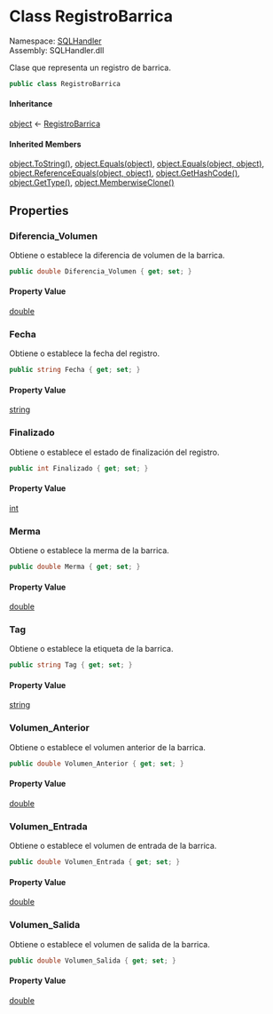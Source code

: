 # <a id="SQLHandler_RegistroBarrica"></a> Class RegistroBarrica

Namespace: [SQLHandler](SQLHandler.md)  
Assembly: SQLHandler.dll  

Clase que representa un registro de barrica.

```csharp
public class RegistroBarrica
```

#### Inheritance

[object](https://learn.microsoft.com/dotnet/api/system.object) ← 
[RegistroBarrica](SQLHandler.RegistroBarrica.md)

#### Inherited Members

[object.ToString\(\)](https://learn.microsoft.com/dotnet/api/system.object.tostring), 
[object.Equals\(object\)](https://learn.microsoft.com/dotnet/api/system.object.equals\#system\-object\-equals\(system\-object\)), 
[object.Equals\(object, object\)](https://learn.microsoft.com/dotnet/api/system.object.equals\#system\-object\-equals\(system\-object\-system\-object\)), 
[object.ReferenceEquals\(object, object\)](https://learn.microsoft.com/dotnet/api/system.object.referenceequals), 
[object.GetHashCode\(\)](https://learn.microsoft.com/dotnet/api/system.object.gethashcode), 
[object.GetType\(\)](https://learn.microsoft.com/dotnet/api/system.object.gettype), 
[object.MemberwiseClone\(\)](https://learn.microsoft.com/dotnet/api/system.object.memberwiseclone)

## Properties

### <a id="SQLHandler_RegistroBarrica_Diferencia_Volumen"></a> Diferencia\_Volumen

Obtiene o establece la diferencia de volumen de la barrica.

```csharp
public double Diferencia_Volumen { get; set; }
```

#### Property Value

 [double](https://learn.microsoft.com/dotnet/api/system.double)

### <a id="SQLHandler_RegistroBarrica_Fecha"></a> Fecha

Obtiene o establece la fecha del registro.

```csharp
public string Fecha { get; set; }
```

#### Property Value

 [string](https://learn.microsoft.com/dotnet/api/system.string)

### <a id="SQLHandler_RegistroBarrica_Finalizado"></a> Finalizado

Obtiene o establece el estado de finalización del registro.

```csharp
public int Finalizado { get; set; }
```

#### Property Value

 [int](https://learn.microsoft.com/dotnet/api/system.int32)

### <a id="SQLHandler_RegistroBarrica_Merma"></a> Merma

Obtiene o establece la merma de la barrica.

```csharp
public double Merma { get; set; }
```

#### Property Value

 [double](https://learn.microsoft.com/dotnet/api/system.double)

### <a id="SQLHandler_RegistroBarrica_Tag"></a> Tag

Obtiene o establece la etiqueta de la barrica.

```csharp
public string Tag { get; set; }
```

#### Property Value

 [string](https://learn.microsoft.com/dotnet/api/system.string)

### <a id="SQLHandler_RegistroBarrica_Volumen_Anterior"></a> Volumen\_Anterior

Obtiene o establece el volumen anterior de la barrica.

```csharp
public double Volumen_Anterior { get; set; }
```

#### Property Value

 [double](https://learn.microsoft.com/dotnet/api/system.double)

### <a id="SQLHandler_RegistroBarrica_Volumen_Entrada"></a> Volumen\_Entrada

Obtiene o establece el volumen de entrada de la barrica.

```csharp
public double Volumen_Entrada { get; set; }
```

#### Property Value

 [double](https://learn.microsoft.com/dotnet/api/system.double)

### <a id="SQLHandler_RegistroBarrica_Volumen_Salida"></a> Volumen\_Salida

Obtiene o establece el volumen de salida de la barrica.

```csharp
public double Volumen_Salida { get; set; }
```

#### Property Value

 [double](https://learn.microsoft.com/dotnet/api/system.double)

